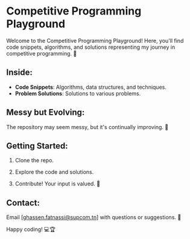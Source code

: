 # Competitive Programming Playground

Welcome to the Competitive Programming Playground! Here, you'll find code snippets, algorithms, and solutions representing my journey in competitive programming. 🚀

## Inside:

- **Code Snippets**: Algorithms, data structures, and techniques.
- **Problem Solutions**: Solutions to various problems.

## Messy but Evolving:

The repository may seem messy, but it's continually improving. 🌱

## Getting Started:

1. Clone the repo.

2. Explore the code and solutions.

3. Contribute! Your input is valued. 🤝

## Contact:

Email [ghassen.fatnassi@supcom.tn] with questions or suggestions. 📧

Happy coding! 💻🏆
